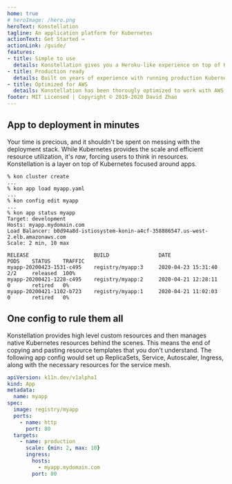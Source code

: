 ```yaml
---
home: true
# heroImage: /hero.png
heroText: Konstellation
tagline: An application platform for Kubernetes
actionText: Get Started →
actionLink: /guide/
features:
- title: Simple to use
  details: Konstellation gives you a Heroku-like experience on top of Kubernetes. A fully featured CLI that allows you to manage every aspect of your app deployment. New apps are deployed in minutes with minimal configuration.
- title: Production ready
  details: Built on years of experience with running production Kubernetes clusters. Konstellation provides an integrated stack including load balancing, autoscaling, and release management.
- title: Optimized for AWS
  details: Konstellation has been thorougly optimized to work with AWS. It helps you to set up and manage EKS clusters, nodepools, VPCs, and load balancers. It integrates it all to provide a secure and robust apps platform.
footer: MIT Licensed | Copyright © 2019-2020 David Zhao
---
```

## App to deployment in minutes

Your time is precious, and it shouldn't be spent on messing with the deployment stack. While Kubernetes provides the scale and efficient resource utilization, it's *raw*, forcing users to think in resources. Konstellation is a layer on top of Kubernetes focused around apps.

```text
% kon cluster create
...
% kon app load myapp.yaml
...
% kon config edit myapp
...
% kon app status myapp
Target: development
Hosts: myapp.mydomain.com
Load Balancer: b0d94a8d-istiosystem-konin-a4cf-358886547.us-west-2.elb.amazonaws.com
Scale: 2 min, 10 max

RELEASE                     BUILD                DATE                   PODS    STATUS    TRAFFIC
myapp-20200423-1531-c495    registry/myapp:3     2020-04-23 15:31:40    2/2     released  100%
myapp-20200421-1228-c495    registry/myapp:2     2020-04-21 12:28:11    0       retired   0%
myapp-20200421-1102-b723    registry/myapp:1     2020-04-21 11:02:03    0       retired   0%
```

## One config to rule them all

Konstellation provides high level custom resources and then manages native Kubernetes resources behind the scenes. This means the end of copying and pasting resource templates that you don't understand. The following app config would set up ReplicaSets, Service, Autoscaler, Ingress, along with the necessary resources for the service mesh.

```yaml
apiVersion: k11n.dev/v1alpha1
kind: App
metadata:
  name: myapp
spec:
  image: registry/myapp
  ports:
    - name: http
      port: 80
  targets:
    - name: production
      scale: {min: 2, max: 10}
      ingress:
        hosts:
          - myapp.mydomain.com
        port: 80
```
